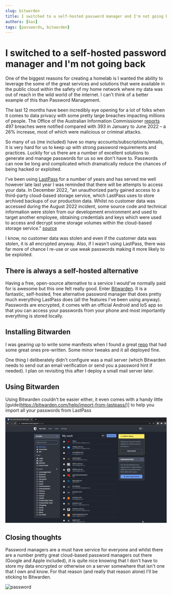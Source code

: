 ```yaml
---
slug: bitwarden
title: I switched to a self-hosted password manager and I'm not going back
authors: [kas]
tags: [passwords, bitwarden]
---
```


# I switched to a self-hosted password manager and I'm not going back

  One of the biggest reasons for creating a homelab is I wanted the ability to leverage the some of the great services and solutions that were available in the public cloud within the safety of my home network where my data was out of reach in the wild world of the internet. I can't think of a better example of this than Password Management. 

The last 12 months have been incredibly eye opening for a lot of folks when it comes to data privacy with some pretty large breaches impacting millions of people. The Office of the Australian Information Commissioner [reports](https://www.oaic.gov.au/privacy/notifiable-data-breaches/notifiable-data-breaches-publications/notifiable-data-breaches-report-july-to-december-2022) 497 breaches were notified compared with 393 in January to June 2022 – a 26% increase, most of which were malicious or criminal attacks.

So many of us (me included) have so many accounts/subscriptions/emails, it is very hard for us to keep up with strong password requirements and practices. Luckily for us there are a number of excellent solutions to generate and manage passwords for us so we don't have to. Passwords can now be long and complicated which dramatically reduce the chances of being hacked or exploited. 

I've been using [LastPass](https://www.lastpass.com/) for a number of years and has served me well however late last year I was reminded that there will be attempts to access your data. In December 2022, "an unauthorized party gained access to a third-party cloud-based storage service, which LastPass uses to store archived backups of our production data. Whilst no customer data was accessed during the August 2022 incident, some source code and technical information were stolen from our development environment and used to target another employee, obtaining credentials and keys which were used to access and decrypt some storage volumes within the cloud-based storage service." [source](https://blog.lastpass.com/2022/12/notice-of-recent-security-incident/)

I know, no customer data was stolen and even if the customer data was stolen, it is all encrypted anyway. Also, if I wasn't using LastPass, there was far more of chance I re-use or use weak passwords making it more likely to be exploited.

## There is always a self-hosted alternative

Having a free, open-source alternative to a service I would've normally paid for is awesome but this one felt really good. Enter [Bitwarden](https://bitwarden.com/). It is a fantastic, self-hosted, free alternative password manager that does pretty much everything LastPass does (all the features I've been using anyway). Passwords are encrypted, it comes with an official Android and IoS app so that you can access your passwords from your phone and most importantly everything is stored locally.

## Installing Bitwarden

I was gearing up to write some manifests when I found a great [repo](https://github.com/guerzon/bitwarden-kubernetes) that had some great ones pre-written. Some minor tweaks and it all deployed fine. 

One thing I deliberately didn't configure was a mail server (which Bitwarden needs to send out an email verification or send you a password hint if needed). I plan on revisiting this after I deploy a small mail server later.

## Using Bitwarden

Using Bitwarden couldn't be easier either, it even comes with a handy little [guide(https://bitwarden.com/help/import-from-lastpass/)] to help you import all your passwords from LastPass

![bitwarden](bitwarden.png)

## Closing thoughts

Password managers are a must have service for everyone and whilst there are a number pretty great cloud-based password managers out there (Google and Apple included), it is quite nice knowing that I don't have to store my data encrypted or otherwise on a server somewhere that isn't one that I own and know. For that reason (and really that reason alone) I'll be sticking to Bitwarden.

![password](https://media.giphy.com/media/l0G17mcoGBEabVgn6/giphy.gif)
